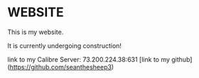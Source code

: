 # WEBSITE
This is my website.

It is currently undergoing construction!

link to my Calibre Server: 73.200.224.38:631
[link to my github] (https://github.com/seanthesheep3)
